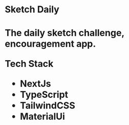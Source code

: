 <h1>Sketch Daily<h1>
<p>The daily sketch challenge, encouragement app.</p>

Tech Stack

- NextJs
- TypeScript
- TailwindCSS
- MaterialUi
